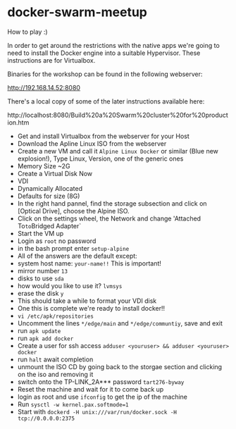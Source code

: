 # docker-swarm-meetup

How to play :)

In order to get around the restrictions with the native apps we're going to need to install the Docker engine into a suitable Hypervisor.  These instructions are for Virtualbox.

Binaries for the workshop can be found in the following webserver:

http://192.168.14.52:8080

There's a local copy of some of the later instructions available here:

http://localhost:8080/Build%20a%20Swarm%20cluster%20for%20production.htm

* Get and install Virtualbox from the webserver for your Host
* Download the Apline Linux ISO from the webserver
* Create a new VM and call it `Alpine Linux Docker` or similar (Blue new explosion!), Type Linux, Version, one of the generic ones
* Memory Size ~2G
* Create a Virtual Disk Now
* VDI
* Dynamically Allocated
* Defaults for size (8G)
* In the right hand pannel, find the storage subsection and click on [Optical Drive],  choose the Alpine ISO.
* Click on the settings wheel, the Network and change 'Attached To` to `Bridged Adapter`
* Start the VM up
* Login as `root` no password
* in the bash prompt enter `setup-alpine`
* All of the answers are the default except:
* system host name: `your-name!!` This is important!
* mirror number `13`
* disks to use `sda`
* how would you like to use it?  `lvmsys`
* erase the disk `y`
* This should take a while to format your VDI disk
* One this is complete we're ready to install docker!!
* `vi /etc/apk/repositories`
* Uncomment the lines `*/edge/main` and `*/edge/communtiy`, save and exit
* run `apk update`
* run `apk add docker`
* Create a user for ssh access `adduser <youruser> && adduser <youruser> docker`
* run `halt` await completion
* unmount the ISO CD by going back to the storgae section and clicking on the iso and removing it
* switch onto the TP-LINK_2A*** password `tart276-byway` 
* Reset the machine and wait for it to come back up
* login as root and use `ifconfig` to get the ip of the machine
* Run `sysctl -w kernel.pax.softmode=1`
* Start with `dockerd -H unix:///var/run/docker.sock -H tcp://0.0.0.0:2375`
